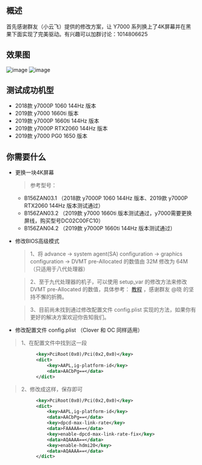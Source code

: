 ## 概述
首先感谢群友（小云飞）提供的修改方案，让 Y7000 系列换上了4K屏幕并在黑果下面实现了完美驱动。有兴趣可以加群讨论：1014806625

## 效果图
![image](https://github.com/xiaoMGitHub/LEGION_Y7000Series_Hackintosh/blob/master/4K_Display_Config/4K_01.png)
![image](https://github.com/xiaoMGitHub/LEGION_Y7000Series_Hackintosh/blob/master/4K_Display_Config/4K_02.png)
## 测试成功机型
* 2018款 y7000P 1060 144Hz 版本
* 2019款 y7000 1660ti 版本
* 2019款 y7000P 1660ti 144Hz 版本
* 2019款 y7000P RTX2060 144Hz 版本
* 2019款 y7000 PG0 1650 版本

## 你需要什么
* 更换一块4K屏幕

  > 参考型号： 
  * B156ZAN03.1 （2018款 y7000P 1060 144Hz 版本、2019款 y7000P RTX2060 144Hz 版本测试通过） 
  * B156ZAN03.2 （2019款 y7000 1660ti 版本测试通过，y7000需要更换屏线，购买型号DC02C00FC10） 
  * B156ZAN04.2 （2019款 y7000P 1660ti 144Hz 版本测试通过）
  
* 修改BIOS高级模式

  > 1、将 advance -> system agent(SA) configuration -> graphics configuration -> DVMT pre-Allocated 的数值由 32M 修改为  64M（只适用于八代处理器）
  
  > 2、至于九代处理器的机子，可以使用 setup_var 的修改方法来修改 DVMT pre-Allocated 的数值，具体参考： [教程](http://bbs.pcbeta.com/viewthread-1845189-1-2.html) ，感谢群友 @晓 的坚持不懈的折腾。
  
  > 3、目前尚未找到通过修改配置文件 config.plist 实现的方法，如果你有更好的解决方案欢迎你告知我们。
  
 * 修改配置文件 config.plist （Clover 和 OC 同样适用）
 
  > 1、在配置文件中找到这一段

 ```XML
			<key>PciRoot(0x0)/Pci(0x2,0x0)</key>
			<dict>
				<key>AAPL,ig-platform-id</key>
				<data>AACbPg==</data>
			</dict>
 ```
  > 2、修改成这样，保存即可
 ```XML
			<key>PciRoot(0x0)/Pci(0x2,0x0)</key>
			<dict>
				<key>AAPL,ig-platform-id</key>
				<data>AACbPg==</data>
				<key>dpcd-max-link-rate</key>
				<data>FAAAAA==</data>
				<key>enable-dpcd-max-link-rate-fix</key>
				<data>AQAAAA==</data>
				<key>enable-hdmi20</key>
				<data>AQAAAA==</data>
			</dict>
  ```
